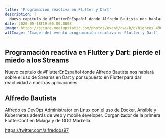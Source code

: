 ```yaml
---
title: 'Programación reactiva en Flutter y Dart'
description: |
  Nuevo capítulo de #FlutterEnEspañol donde Alfredo Bautista nos hablará sobre el uso de Streams en Dart y en Flutter para dar reactividad a nuestras aplicaciones.
date: 2020-05-18T19:00:00.000Z
image: https://secure.meetupstatic.com/photos/event/d/a/b/d/highres_490435997.jpeg
altImage: 'Imagen del evento programación reactiva en Flutter y Dart'
---
```


## Programación reactiva en Flutter y Dart: pierde el miedo a los Streams

Nuevo capítulo de #FlutterEnEspañol donde Alfredo Bautista nos hablará sobre el uso de Streams en Dart y por supuesto en Flutter para dar reactividad a nuestras aplicaciones.

## Alfredo Bautista

Alfredo es DevOps Administrator en Linux con el uso de Docker, Ansible y Kubernetes además de web y mobile developer. Corganizador de la primera FlutterConf en Málaga y de GDG Marbella.

https://twitter.com/alfredobs97
